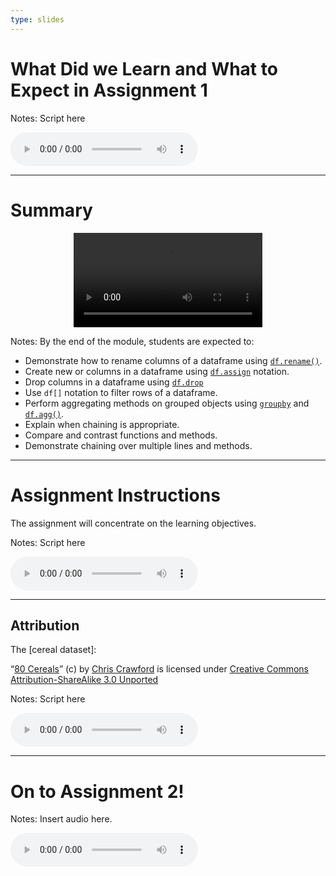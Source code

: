 ```yaml
---
type: slides
---
```


# What Did we Learn and What to Expect in Assignment 1

Notes: Script here
<html>
<audio controls >
  <source src="placeholder_audio.mp3" />
</audio></html>

---

# Summary  

<html>
<video style="display:block; margin: 0 auto;" width="60%" height="auto" controls >
  <source src="sample_video.mp4" type="video/mp4">
Your browser does not support the video tag.
</video></html>


Notes:
By the end of the module, students are expected to:
- Demonstrate how to rename columns of a dataframe using [`df.rename()`](https://pandas.pydata.org/pandas-docs/stable/reference/api/pandas.DataFrame.rename.html).
- Create new or columns in a dataframe using [`df.assign`](https://pandas.pydata.org/pandas-docs/stable/reference/api/pandas.DataFrame.assign.html) notation.
- Drop columns in a dataframe using [`df.drop`](https://pandas.pydata.org/pandas-docs/stable/reference/api/pandas.DataFrame.drop.html)
- Use `df[]` notation to filter rows of a dataframe.
- Perform aggregating methods on grouped objects using [`groupby`](https://pandas.pydata.org/pandas-docs/stable/reference/api/pandas.DataFrame.groupby.html) and [`df.agg()`](https://pandas.pydata.org/pandas-docs/stable/reference/api/pandas.DataFrame.agg.html).
- Explain when chaining is appropriate.
- Compare and contrast functions and methods.
- Demonstrate chaining over multiple lines and methods.

---

# Assignment Instructions

The assignment will concentrate on the learning objectives.

Notes: Script here
<html>
<audio controls >
  <source src="placeholder_audio.mp3" />
</audio></html>

---

## Attribution

The [cereal dataset]:

 “[80 Cereals](https://www.kaggle.com/crawford/80-cereals/)” (c) by [Chris Crawford](https://www.linkedin.com/in/crawforc3/) is licensed
under [Creative Commons Attribution-ShareAlike 3.0 Unported](http://creativecommons.org/licenses/by-sa/3.0/)


Notes: Script here
<html>
<audio controls >
  <source src="placeholder_audio.mp3" />
</audio></html>

---


# On to Assignment 2!

Notes: Insert audio here.

<html>
<audio controls >
  <source src="placeholder_audio.mp3" />
</audio></html>



